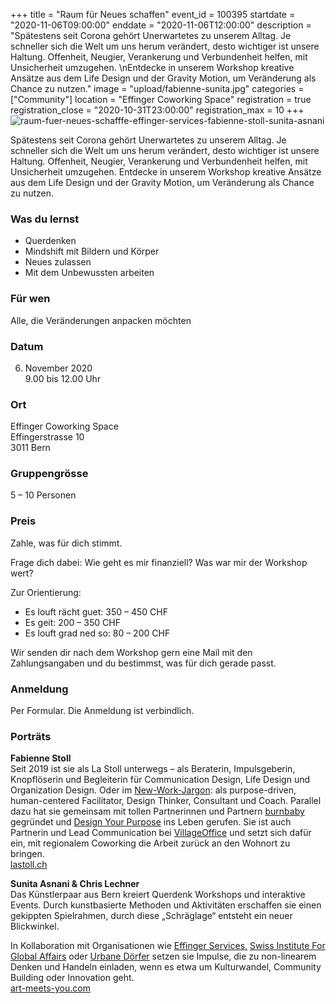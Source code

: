 +++
title = "Raum für Neues schaffen"
event_id = 100395
startdate = "2020-11-06T09:00:00"
enddate = "2020-11-06T12:00:00"
description = "Spätestens seit Corona gehört Unerwartetes zu unserem Alltag. Je schneller sich die Welt um uns herum verändert, desto wichtiger ist unsere Haltung. Offenheit, Neugier, Verankerung und Verbundenheit helfen, mit Unsicherheit umzugehen. \nEntdecke in unserem Workshop kreative Ansätze aus dem Life Design und der Gravity Motion, um Veränderung als Chance zu nutzen."
image = "upload/fabienne-sunita.jpg"
categories = ["Community"]
location = "Effinger Coworking Space"
registration = true
registration_close = "2020-10-31T23:00:00"
registration_max = 10
+++
![raum-fuer-neues-schafffe-effinger-services-fabienne-stoll-sunita-asnani](upload/fabienne-sunita.jpg)

Spätestens seit Corona gehört Unerwartetes zu unserem Alltag. Je schneller sich die Welt um uns herum verändert, desto wichtiger ist unsere Haltung. Offenheit, Neugier, Verankerung und Verbundenheit helfen, mit Unsicherheit umzugehen. 
Entdecke in unserem Workshop kreative Ansätze aus dem Life Design und der Gravity Motion, um Veränderung als Chance zu nutzen.

### Was du lernst

* Querdenken
* Mindshift mit Bildern und Körper
* Neues zulassen
* Mit dem Unbewussten arbeiten

### Für wen

Alle, die Veränderungen anpacken möchten

### Datum

6. November 2020\
9.00 bis 12.00 Uhr

### Ort

Effinger Coworking Space\
Effingerstrasse 10\
3011 Bern

### Gruppengrösse

5 – 10 Personen

### Preis

Zahle, was für dich stimmt.

Frage dich dabei: Wie geht es mir finanziell? Was war mir der Workshop wert?

Zur Orientierung:

* Es louft rächt guet: 350 – 450 CHF
* Es geit: 200 – 350 CHF
* Es louft grad ned so: 80 – 200 CHF

Wir senden dir nach dem Workshop gern eine Mail mit den Zahlungsangaben und du bestimmst, was für dich gerade passt.

### Anmeldung

Per Formular. Die Anmeldung ist verbindlich.

### Porträts

**Fabienne Stoll**\
Seit 2019 ist sie als La Stoll unterwegs – als Beraterin, Impulsgeberin, Knopflöserin und Begleiterin für Communication Design, Life Design und Organization Design. Oder im [New-Work-Jargon](https://newworkglossar.de/): als purpose-driven, human-centered Facilitator, Design Thinker, Consultant und Coach. Parallel dazu hat sie gemeinsam mit tollen Partnerinnen und Partnern [burnbaby](https://burnbaby.ch/) gegründet und [Design Your Purpose](https://designyourpurpose.ch/) ins Leben gerufen. Sie ist auch Partnerin und Lead Communication bei [VillageOffice](https://villageoffice.ch/) und setzt sich dafür ein, mit regionalem Coworking die Arbeit zurück an den Wohnort zu bringen.\
[lastoll.ch](https://lastoll.ch/de/)

**Sunita Asnani & Chris Lechner**\
Das Künstlerpaar aus Bern kreiert Querdenk Workshops und interaktive Events. Durch kunstbasierte Methoden und Aktivitäten erschaffen sie einen gekippten Spielrahmen, durch diese „Schräglage“ entsteht ein neuer Blickwinkel.

In Kollaboration mit Organisationen wie [Effinger Services,](https://www.effinger.ch/services/) [Swiss Institute For Global Affairs](https://www.globalaffairs.ch/) oder [Urbane Dörfer](https://www.urbanedoerfer.ch/) setzen sie Impulse, die zu non-linearem Denken und Handeln einladen, wenn es etwa um Kulturwandel, Community Building oder Innovation geht.\
[art-meets-you.com](https://www.art-meets-you.com/)
